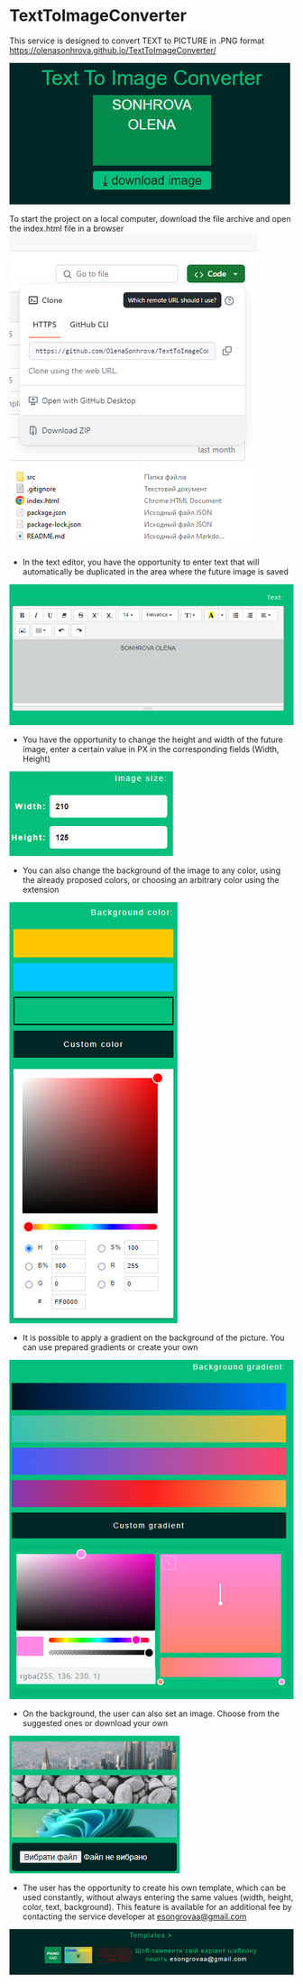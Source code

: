 # TextToImageConverter

This service is designed to convert TEXT to PICTURE in .PNG format
https://olenasonhrova.github.io/TextToImageConverter/

![Service](./src/image/readme/image-5.png)

To start the project on a local computer, download the file archive and open the index.html file in a browser
![Download ZIP](./src/image/readme/image-11.png) ![File index.html](./src/image/readme/image-10.png)

- In the text editor, you have the opportunity to enter text that will automatically be duplicated in the area where the future image is saved

![Image size](./src/image/readme/image-6.png)
- You have the opportunity to change the height and width of the future image, enter a certain value in PX in the corresponding fields (Width, Height)

![Image size in PX](./src/image/readme/image.png)
- You can also change the background of the image to any color, using the already proposed colors, or choosing an arbitrary color using the extension

![Background color](./src/image/readme/image-7.png)
- It is possible to apply a gradient on the background of the picture. You can use prepared gradients or create your own

![Background gradient](./src/image/readme/image-8.png)
- On the background, the user can also set an image. Choose from the suggested ones or download your own

![Background Image](./src/image/readme/image-3.png)
- The user has the opportunity to create his own template, which can be used constantly, without always entering the same values (width, height, color, text, background). This feature is available for an additional fee by contacting the service developer at esongrovaa@gmail.com

![Templates](./src/image/readme/image-4.png)